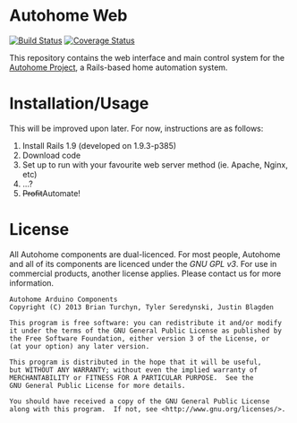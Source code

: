 # Autohome Web

[![Build Status](https://travis-ci.org/autohome/autohome-web.png?branch=master)](https://travis-ci.org/autohome/autohome-web)
[![Coverage Status](https://coveralls.io/repos/autohome/autohome-web/badge.png)](https://coveralls.io/r/autohome/autohome-web)

This repository contains the web interface and main control system for the
[Autohome Project](http://autohomeproject.org), a Rails-based home automation system.

# Installation/Usage

This will be improved upon later. For now, instructions are as follows:

1. Install Rails 1.9 (developed on 1.9.3-p385)
2. Download code
3. Set up to run with your favourite web server method (ie. Apache, Nginx, etc)
4. ...?
5. ~~Profit~~Automate!

# License

All Autohome components are dual-licenced. For most people, Autohome and all of
its components are licenced under the _GNU GPL v3_. For use in commercial
products, another license applies. Please contact us for more information.

    Autohome Arduino Components
    Copyright (C) 2013 Brian Turchyn, Tyler Seredynski, Justin Blagden

    This program is free software: you can redistribute it and/or modify
    it under the terms of the GNU General Public License as published by
    the Free Software Foundation, either version 3 of the License, or
    (at your option) any later version.

    This program is distributed in the hope that it will be useful,
    but WITHOUT ANY WARRANTY; without even the implied warranty of
    MERCHANTABILITY or FITNESS FOR A PARTICULAR PURPOSE.  See the
    GNU General Public License for more details.

    You should have received a copy of the GNU General Public License
    along with this program.  If not, see <http://www.gnu.org/licenses/>.
